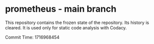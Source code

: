 # prometheus - main branch

This repository contains the frozen state of the repository.
Its history is cleared. It is used only for static code
analysis with Codacy.

Commit Time: 1716968454